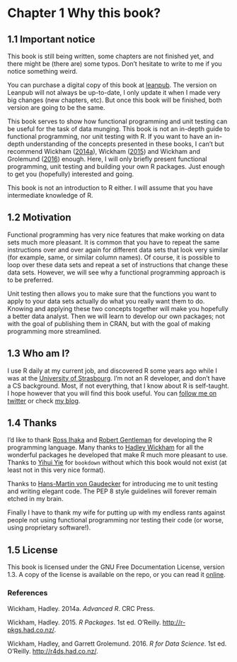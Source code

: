 # Chapter 1 Why this book?

## 1.1 Important notice

This book is still being written, some chapters are not finished yet,
and there might be (there are) some typos. Don’t hesitate to write to me
if you notice something weird.

You can purchase a digital copy of this book at
[leanpub](https://www.leanpub.com/fput). The version on Leanpub will not
always be up-to-date, I only update it when I made very big changes (new
chapters, etc). But once this book will be finished, both version are
going to be the same.

This book serves to show how functional programming and unit testing can
be useful for the task of data munging. This book is not an in-depth
guide to functional programming, nor unit testing with R. If you want to
have an in-depth understanding of the concepts presented in these books,
I can’t but recommend Wickham
([2014](#ref-wickham2014)[a](#ref-wickham2014)), Wickham
([2015](#ref-wickham2015)) and Wickham and Grolemund
([2016](#ref-wickham2016)) enough. Here, I will only briefly present
functional programming, unit testing and building your own R packages.
Just enough to get you (hopefully) interested and going.

This book is not an introduction to R either. I will assume that you
have intermediate knowledge of R.

## 1.2 Motivation

Functional programming has very nice features that make working on data
sets much more pleasant. It is common that you have to repeat the same
instructions over and over again for different data sets that look very
similar (for example, same, or similar column names). Of course, it is
possible to loop over these data sets and repeat a set of instructions
that change these data sets. However, we will see why a functional
programming approach is to be preferred.

Unit testing then allows you to make sure that the functions you want to
apply to your data sets actually do what you really want them to do.
Knowing and applying these two concepts together will make you hopefully
a better data analyst. Then we will learn to develop our own packages;
not with the goal of publishing them in CRAN, but with the goal of
making programming more streamlined.

## 1.3 Who am I?

I use R daily at my current job, and discovered R some years ago while I
was at the [University of
Strasbourg](http://www.unistra.fr/index.php?id=accueil). I’m not an R
developer, and don’t have a CS background. Most, if not everything, that
I know about R is self-taught. I hope however that you will find this
book useful. You can [follow me on
twitter](https://twitter.com/brodriguesco) or check [my
blog](http://brodrigues.co).

## 1.4 Thanks

I’d like to thank [Ross Ihaka](https://www.stat.auckland.ac.nz/\~ihaka/)
and [Robert
Gentleman](https://en.wikipedia.org/wiki/Robert\_Gentleman\_(statistician))
for developing the R programming language. Many thanks to [Hadley
Wickham](http://hadley.nz/) for all the wonderful packages he developed
that make R much more pleasant to use. Thanks to [Yihui
Yie](http://yihui.name/) for `bookdown` without which this book would
not exist (at least not in this very nice format).

Thanks to [Hans-Martin von
Gaudecker](https://www.iame.uni-bonn.de/people/hm-gaudecker) for
introducing me to unit testing and writing elegant code. The PEP 8 style
guidelines will forever remain etched in my brain.

Finally I have to thank my wife for putting up with my endless rants
against people not using functional programming nor testing their code
(or worse, using proprietary software\!).

## 1.5 License

This book is licensed under the GNU Free Documentation License, version
1.3. A copy of the license is available on the repo, or you can read it
[online](https://www.gnu.org/licenses/fdl-1.3.txt).

### References

Wickham, Hadley. 2014a. *Advanced R*. CRC Press.

Wickham, Hadley. 2015. *R Packages*. 1st ed. O’Reilly.
<http://r-pkgs.had.co.nz/>.

Wickham, Hadley, and Garrett Grolemund. 2016. *R for Data Science*. 1st
ed. O’Reilly. <http://r4ds.had.co.nz/>.
